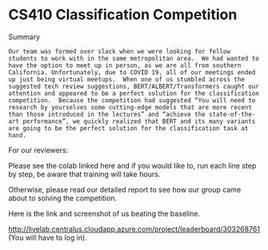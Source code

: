 # CS410 Classification Competition

Summary

	Our team was formed over slack when we were looking for fellow students to work with in the same metropolitan area.  We had wanted to have the option to meet up in person, as we are all from southern California. Unfortunately, due to COVID 19, all of our meetings ended up just being virtual meetups.  When one of us stumbled across the suggested tech review suggestions, BERT/ALBERT/Transformers caught our attention and appeared to be a perfect solution for the classification competition.  Because the competition had suggested “You will need to research by yourselves some cutting-edge models that are more recent than those introduced in the lectures” and “achieve the state-of-the-art performance”, we quickly realized that BERT and its many variants are going to be the perfect solution for the classification task at hand.
  
For our reviewers:

Please see the colab linked here and if you would like to, run each line step by step, be aware that training will take hours. 

Otherwise, please read our detailed report to see how our group came about to solving the competition.

Here is the link and screenshot of us beating the baseline.

http://livelab.centralus.cloudapp.azure.com/project/leaderboard/303268761
(You will have to log in).





